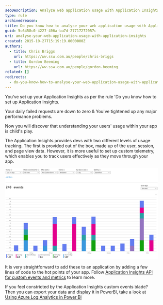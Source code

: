 ```yaml
---
seoDescription: Analyze web application usage with Application Insights to gain insights into user behavior and optimize performance
type: rule
archivedreason:
title: Do you know how to analyse your web application usage with Application Insights?
guid: 5c6458c0-4227-406a-ba7d-27717272057c
uri: analyse-your-web-application-usage-with-application-insights
created: 2015-10-27T15:19:19.0000000Z
authors:
  - title: Chris Briggs
    url: https://ww.ssw.com.au/people/chris-briggs
  - title: Gordon Beeming
    url: https://ww.ssw.com.au/people/gordon-beeming
related: []
redirects:
  - do-you-know-how-to-analyse-your-web-application-usage-with-application-insights
---
```


You've set up your Application Insights as per the rule 'Do you know how to set up Application Insights.

Your daily failed requests are down to zero & You've tightened up any major performance problems.

Now you will discover that understanding your users' usage within your app is child's play.

<!--endintro-->

The Application Insights provides devs with two different levels of usage tracking. The first is provided out of the box, made up of the user, session, and page view data. However, it is more useful to set up custom telemetry, which enables you to track users effectively as they move through your app.

![Figure: Easily track and compare custom events](custom-events-in-app-insights.jpg)

It is very straightforward to add these to an application by adding a few lines of code to the hot points of your app. Follow [Application Insights API for custom events and metrics](https://learn.microsoft.com/en-us/azure/azure-monitor/app/api-custom-events-metrics) to learn more.

If you feel constricted by the Application Insights custom events blade? Then you can export your data and display it in PowerBI, take a look at [Using Azure Log Analytics in Power BI](https://learn.microsoft.com/en-us/power-bi/transform-model/log-analytics/desktop-log-analytics-overview)
